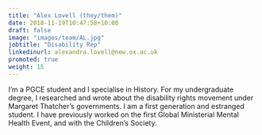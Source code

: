 ```yaml
---
title: "Alex Lovell (they/them)"
date: 2018-11-19T10:47:58+10:00
draft: false
image: "images/team/AL.jpg"
jobtitle: "Disability Rep"
linkedinurl: alexandra.lovell@new.ox.ac.uk
promoted: true
weight: 15
---
```


I’m a PGCE student and I specialise in History. For my undergraduate degree, I researched and wrote about the disability rights movement under Margaret Thatcher’s governments. I am a first generation and estranged student. I have previously worked on the first Global Ministerial Mental Health Event, and with the Children’s Society. 